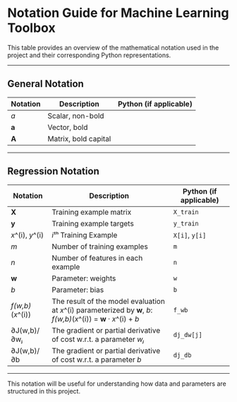 # Notation Guide for Machine Learning Toolbox

This table provides an overview of the mathematical notation used in the project and their corresponding Python representations.

---

## **General Notation**
| Notation | Description | Python (if applicable) |
|----------|------------|------------------------|
| *a*      | Scalar, non-bold | |
| **a**    | Vector, bold | |
| **A**    | Matrix, bold capital | |

---

## **Regression Notation**
| Notation | Description | Python (if applicable) |
|----------|------------|------------------------|
| **X**    | Training example matrix | `X_train` |
| **y**    | Training example targets | `y_train` |
| *x*^(i), *y*^(i) | *iᵗʰ* Training Example | `X[i]`, `y[i]` |
| *m*      | Number of training examples | `m` |
| *n*      | Number of features in each example | `n` |
| **w**    | Parameter: weights | `w` |
| *b*      | Parameter: bias | `b` |
| *f*_(w,b)_(*x*^(i)) | The result of the model evaluation at *x*^(i) parameterized by **w**, *b*:<br> *f*_(w,b)_(*x*^(i)) = **w** · *x*^(i) + *b* | `f_wb` |
| ∂J(w,b)/∂wⱼ | The gradient or partial derivative of cost w.r.t. a parameter *wⱼ* | `dj_dw[j]` |
| ∂J(w,b)/∂b | The gradient or partial derivative of cost w.r.t. a parameter *b* | `dj_db` |

---

This notation will be useful for understanding how data and parameters are structured in this project.
